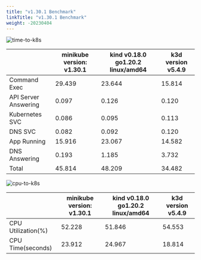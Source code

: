 ```yaml
---
title: "v1.30.1 Benchmark"
linkTitle: "v1.30.1 Benchmark"
weight: -20230404
---
```


![time-to-k8s](/images/benchmarks/timeToK8s/v1.30.1-time.png)

|                      | minikube version: v1.30.1 | kind v0.18.0 go1.20.2 linux/amd64 | k3d version v5.4.9 |
|----------------------|---------------------------|-----------------------------------|--------------------|
| Command Exec         |                    29.439 |                            23.644 |             15.814 |
| API Server Answering |                     0.097 |                             0.126 |              0.120 |
| Kubernetes SVC       |                     0.086 |                             0.095 |              0.113 |
| DNS SVC              |                     0.082 |                             0.092 |              0.120 |
| App Running          |                    15.916 |                            23.067 |             14.582 |
| DNS Answering        |                     0.193 |                             1.185 |              3.732 |
| Total                |                    45.814 |                            48.209 |             34.482 |



![cpu-to-k8s](/images/benchmarks/timeToK8s/v1.30.1-cpu.png)

|                    | minikube version: v1.30.1 | kind v0.18.0 go1.20.2 linux/amd64 | k3d version v5.4.9 |
|--------------------|---------------------------|-----------------------------------|--------------------|
| CPU Utilization(%) |                    52.228 |                            51.846 |             54.553 |
| CPU Time(seconds)  |                    23.912 |                            24.967 |             18.814 |

